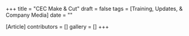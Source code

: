 +++
title = "CEC Make & Cut"
draft = false
tags = [Training, Updates, & Company Media]
date = ""

[Article]
contributors = []
gallery = []
+++